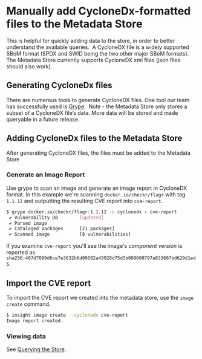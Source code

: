 # Manually add CycloneDx-formatted files to the Metadata Store

This is helpful for quickly adding data to the store, in order to better understand the available queries.
​
A CycloneDX file is a widely supported SBoM format (SPDX and SWID being the two other major SBoM formats).  The Metadata Store currently supports CycloneDX xml files (json files should also work).
​​
## Generating CycloneDx files

There are numerous tools to generate CycloneDX files. One tool our team has successfully used is [Grype](https://github.com/anchore/grype).
​
Note - the Metadata Store only stores a subset of a CycloneDX file’s data.  More data will be stored and made queryable in a future release.
​
## Adding CycloneDx files to the Metadata Store

After generating CycloneDX files, the files must be added to the Metadata Store
​
### Generate an Image Report

Use grype to scan an image and generate an image report in CycloneDX format. In this example we're scanning `docker.io/checkr/flagr` with tag `1.1.12` and outputting the resulting CVE report into `cve-report`.

```sh
$ grype docker.io/checkr/flagr:1.1.12 -o cyclonedx > cve-report
 ✔ Vulnerability DB        [updated]
 ✔ Parsed image
 ✔ Cataloged packages      [21 packages]
 ✔ Scanned image           [8 vulnerabilities]
```

If you examine `cve-report` you'll see the image's *component version* is reported as `sha256:407d7099d6ce7e3632b6d00682a43028d75d3b088600797a833607bd629d1ed5`.

## Import the CVE report

To import the CVE report we created into the metadata store, use the `image create` command.

```sh
$ insight image create --cyclonedx cve-report
Image report created.
```

### Viewing data
See [Querying the Store](querying_the_metadata_store.md).
​
